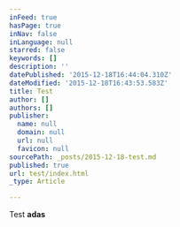 ```yaml
---
inFeed: true
hasPage: true
inNav: false
inLanguage: null
starred: false
keywords: []
description: ''
datePublished: '2015-12-18T16:44:04.310Z'
dateModified: '2015-12-18T16:43:53.583Z'
title: Test
author: []
authors: []
publisher:
  name: null
  domain: null
  url: null
  favicon: null
sourcePath: _posts/2015-12-18-test.md
published: true
url: test/index.html
_type: Article

---
```

Test **adas**